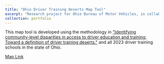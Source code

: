 ```yaml
---
title: "Ohio Driver Training Deserts Map Tool"
excerpt: "Research project for Ohio Bureau of Motor Vehicles, in collaboration with Children's Hospital of Philadelphia, Spring 2024.<br/><img src='/images/Portfolio_P4_1.png'>"
collection: portfolio
---
```


This map tool is developed using the methodology in ["Identifying community-level disparities in access to driver education and training: Toward a definition of driver training deserts."](https://www.tandfonline.com/doi/abs/10.1080/15389588.2022.2125305) and all 2023 driver training schools in the state of Ohio.

[Map Link](/assets/ohio_driver_training_deserts_2023.html)

